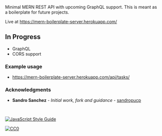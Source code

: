 Minimal MERN REST API with upcoming GraphQL support. This is meant as a boilerplate for future projects.

Live at https://mern-boilerplate-server.herokuapp.com/

## In Progress

* GraphQL
* CORS support

### Example usage
* https://mern-boilerplate-server.herokuapp.com/api/tasks/

### Acknowledgments

* **Sandro Sanchez** - *Initial work, fork and guidance* - [sandropucp](https://github.com/sandropucp)

<br>

[![JavaScript Style Guide](https://cdn.rawgit.com/feross/standard/master/badge.svg)](https://github.com/feross/standard)

<a rel="license" href="http://creativecommons.org/publicdomain/zero/1.0/">
  <img src="http://i.creativecommons.org/p/zero/1.0/88x31.png" style="border-style: none;" alt="CC0" />
</a>
